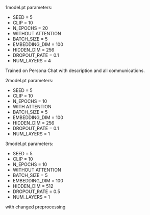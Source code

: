 1model.pt parameters: 
* SEED = 5 
* CLIP = 10 
* N_EPOCHS = 20 
* WITHOUT ATTENTION 
* BATCH_SIZE = 5 
* EMBEDDING_DIM = 100 
* HIDDEN_DIM = 256 
* DROPOUT_RATE = 0.1 
* NUM_LAYERS = 4  

Trained on Persona Chat with description and all communications. 

2model.pt parameters:

* SEED = 5 
* CLIP = 10 
* N_EPOCHS = 10
* WITH ATTENTION 
* BATCH_SIZE = 5 
* EMBEDDING_DIM = 100 
* HIDDEN_DIM = 256 
* DROPOUT_RATE = 0.1 
* NUM_LAYERS = 1 


3model.pt parameters: 

* SEED = 5
* CLIP = 10
* N_EPOCHS = 10
* WITHOUT ATTENTION 
* BATCH_SIZE = 5 
* EMBEDDING_DIM = 100 
* HIDDEN_DIM = 512 
* DROPOUT_RATE = 0.5 
* NUM_LAYERS = 1

with changed preprocessing  
